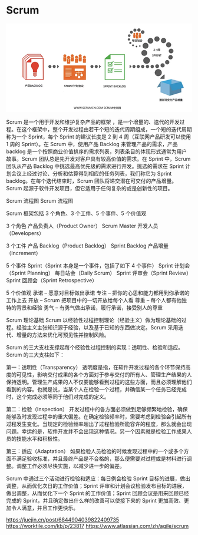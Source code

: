 # Scrum

![alt text](image.png)

Scrum 是一个用于开发和维护复杂产品的框架 ，是一个增量的、迭代的开发过程。在这个框架中，整个开发过程由若干个短的迭代周期组成，一个短的迭代周期称为一个 Sprint，每个 Sprint 的建议长度是 2 到 4 周（互联网产品研发可以使用 1 周的 Sprint）。在 Scrum 中，使用产品 Backlog 来管理产品的需求，产品 backlog 是一个按照商业价值排序的需求列表，列表条目的体现形式通常为用户故事。Scrum 团队总是先开发对客户具有较高价值的需求。在 Sprint 中，Scrum 团队从产品 Backlog 中挑选最高优先级的需求进行开发。挑选的需求在 Sprint 计划会议上经过讨论、分析和估算得到相应的任务列表，我们称它为 Sprint backlog。在每个迭代结束时，Scrum 团队将递交潜在可交付的产品增量。 Scrum 起源于软件开发项目，但它适用于任何复杂的或是创新性的项目。

Scrum 流程图
Scrum 流程图

Scrum 框架包括 3 个角色、3 个工件、5 个事件、5 个价值观

3 个角色
产品负责人（Product Owner）
Scrum Master
开发人员（Developers）

3 个工件
产品 Backlog（Product Backlog）
Sprint Backlog
产品增量（Increment）

5 个事件
Sprint（Sprint 本身是一个事件，包括了如下 4 个事件）
Sprint 计划会（Sprint Planning）
每日站会（Daily Scrum）
Sprint 评审会（Sprint Review）
Sprint 回顾会（Sprint Retrospective）

5 个价值观
承诺 – 愿意对目标做出承诺
专注 – 把你的心思和能力都用到你承诺的工作上去
开放 – Scrum 把项目中的一切开放给每个人看
尊重 – 每个人都有他独特的背景和经验
勇气 – 有勇气做出承诺，履行承诺，接受别人的尊重

Scrum 理论基础
Scrum 以经验性过程控制理论（经验主义）做为理论基础的过程。经验主义主张知识源于经验，以及基于已知的东西做决定。Scrum 采用迭代、增量的方法来优化可预见性并控制风险。

Scrum 的三大支柱支撑起每个经验性过程控制的实现：透明性、检验和适应。Scrum 的三大支柱如下：

第一：透明性（Transparency）
透明度是指，在软件开发过程的各个环节保持高度的可见性，影响交付成果的各个方面对于参与交付的所有人、管理生产结果的人保持透明。管理生产成果的人不仅要能够看到过程的这些方面，而且必须理解他们看到的内容。也就是说，当某个人在检验一个过程，并确信某一个任务已经完成时，这个完成必须等同于他们对完成的定义。

第二：检验（Inspection）
开发过程中的各方面必须做到足够频繁地检验，确保能够及时发现过程中的重大偏差。在确定检验频率时，需要考虑到检验会引起所有过程发生变化。当规定的检验频率超出了过程检验所能容许的程度，那么就会出现问题。幸运的是，软件开发并不会出现这种情况。另一个因素就是检验工作成果人员的技能水平和积极性。

第三：适应（Adaptation）
如果检验人员检验的时候发现过程中的一个或多个方面不满足验收标准，并且最终产品是不合格的，那么便需要对过程或是材料进行调整。调整工作必须尽快实施，以减少进一步的偏差。

Scrum 中通过三个活动进行检验和适应：每日例会检验 Sprint 目标的进展，做出调整，从而优化次日的工作价值；Sprint 评审和计划会议检验发布目标的进展，做出调整，从而优化下一个 Sprint 的工作价值；Sprint 回顾会议是用来回顾已经完成的 Sprint，并且确定做出什么样的改善可以使接下来的 Sprint 更加高效、更加令人满意，并且工作更快乐。

https://juejin.cn/post/6844904039822409735
https://worktile.com/kb/p/23817
https://www.atlassian.com/zh/agile/scrum
